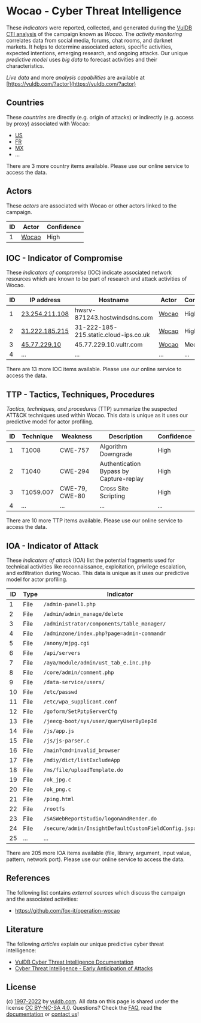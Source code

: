 # Wocao - Cyber Threat Intelligence

These _indicators_ were reported, collected, and generated during the [VulDB CTI analysis](https://vuldb.com/?kb.cti) of the campaign known as _Wocao_. The _activity monitoring_ correlates data from social media, forums, chat rooms, and darknet markets. It helps to determine associated actors, specific activities, expected intentions, emerging research, and ongoing attacks. Our unique _predictive model_ uses _big data_ to forecast activities and their characteristics.

_Live data_ and more _analysis capabilities_ are available at [https://vuldb.com/?actor](https://vuldb.com/?actor)

## Countries

These _countries_ are directly (e.g. origin of attacks) or indirectly (e.g. access by proxy) associated with Wocao:

* [US](https://vuldb.com/?country.us)
* [FR](https://vuldb.com/?country.fr)
* [MX](https://vuldb.com/?country.mx)
* ...

There are 3 more country items available. Please use our online service to access the data.

## Actors

These _actors_ are associated with Wocao or other actors linked to the campaign.

ID | Actor | Confidence
-- | ----- | ----------
1 | [Wocao](https://vuldb.com/?actor.wocao) | High

## IOC - Indicator of Compromise

These _indicators of compromise_ (IOC) indicate associated network resources which are known to be part of research and attack activities of Wocao.

ID | IP address | Hostname | Actor | Confidence
-- | ---------- | -------- | ----- | ----------
1 | [23.254.211.108](https://vuldb.com/?ip.23.254.211.108) | hwsrv-871243.hostwindsdns.com | [Wocao](https://vuldb.com/?actor.wocao) | High
2 | [31.222.185.215](https://vuldb.com/?ip.31.222.185.215) | 31-222-185-215.static.cloud-ips.co.uk | [Wocao](https://vuldb.com/?actor.wocao) | High
3 | [45.77.229.10](https://vuldb.com/?ip.45.77.229.10) | 45.77.229.10.vultr.com | [Wocao](https://vuldb.com/?actor.wocao) | Medium
4 | ... | ... | ... | ...

There are 13 more IOC items available. Please use our online service to access the data.

## TTP - Tactics, Techniques, Procedures

_Tactics, techniques, and procedures_ (TTP) summarize the suspected ATT&CK techniques used within Wocao. This data is unique as it uses our predictive model for actor profiling.

ID | Technique | Weakness | Description | Confidence
-- | --------- | -------- | ----------- | ----------
1 | T1008 | CWE-757 | Algorithm Downgrade | High
2 | T1040 | CWE-294 | Authentication Bypass by Capture-replay | High
3 | T1059.007 | CWE-79, CWE-80 | Cross Site Scripting | High
4 | ... | ... | ... | ...

There are 10 more TTP items available. Please use our online service to access the data.

## IOA - Indicator of Attack

These _indicators of attack_ (IOA) list the potential fragments used for technical activities like reconnaissance, exploitation, privilege escalation, and exfiltration during Wocao. This data is unique as it uses our predictive model for actor profiling.

ID | Type | Indicator | Confidence
-- | ---- | --------- | ----------
1 | File | `/admin-panel1.php` | High
2 | File | `/admin/admin_manage/delete` | High
3 | File | `/administrator/components/table_manager/` | High
4 | File | `/adminzone/index.php?page=admin-commandr` | High
5 | File | `/anony/mjpg.cgi` | High
6 | File | `/api/servers` | Medium
7 | File | `/aya/module/admin/ust_tab_e.inc.php` | High
8 | File | `/core/admin/comment.php` | High
9 | File | `/data-service/users/` | High
10 | File | `/etc/passwd` | Medium
11 | File | `/etc/wpa_supplicant.conf` | High
12 | File | `/goform/SetPptpServerCfg` | High
13 | File | `/jeecg-boot/sys/user/queryUserByDepId` | High
14 | File | `/js/app.js` | Medium
15 | File | `/js/js-parser.c` | High
16 | File | `/main?cmd=invalid_browser` | High
17 | File | `/mdiy/dict/listExcludeApp` | High
18 | File | `/ms/file/uploadTemplate.do` | High
19 | File | `/ok_jpg.c` | Medium
20 | File | `/ok_png.c` | Medium
21 | File | `/ping.html` | Medium
22 | File | `/rootfs` | Low
23 | File | `/SASWebReportStudio/logonAndRender.do` | High
24 | File | `/secure/admin/InsightDefaultCustomFieldConfig.jspa` | High
25 | ... | ... | ...

There are 205 more IOA items available (file, library, argument, input value, pattern, network port). Please use our online service to access the data.

## References

The following list contains _external sources_ which discuss the campaign and the associated activities:

* https://github.com/fox-it/operation-wocao

## Literature

The following _articles_ explain our unique predictive cyber threat intelligence:

* [VulDB Cyber Threat Intelligence Documentation](https://vuldb.com/?kb.cti)
* [Cyber Threat Intelligence - Early Anticipation of Attacks](https://www.scip.ch/en/?labs.20201022)

## License

(c) [1997-2022](https://vuldb.com/?kb.changelog) by [vuldb.com](https://vuldb.com/?kb.about). All data on this page is shared under the license [CC BY-NC-SA 4.0](https://creativecommons.org/licenses/by-nc-sa/4.0/). Questions? Check the [FAQ](https://vuldb.com/?kb.faq), read the [documentation](https://vuldb.com/?kb) or [contact us](https://vuldb.com/?contact)!
